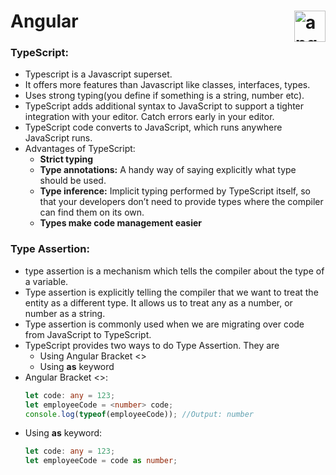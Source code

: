 # Angular <img align="right" src="https://angular.io/assets/images/logos/angular/angular.svg" alt="angular" width="50" height="50"/>

### TypeScript:
- Typescript is a Javascript superset.
- It offers more features than Javascript like classes, interfaces, types.
- Uses strong typing(you define if something is a string, number etc).
- TypeScript adds additional syntax to JavaScript to support a tighter integration with your editor. Catch errors early in your editor.
- TypeScript code converts to JavaScript, which runs anywhere JavaScript runs.
- Advantages of TypeScript:
  - **Strict typing**
  - **Type annotations:** A handy way of saying explicitly what type should be used.
  - **Type inference:** Implicit typing performed by TypeScript itself, so that your developers don’t need to provide types where the compiler can find them on its own.
  - **Types make code management easier**

### Type Assertion:
- type assertion is a mechanism which tells the compiler about the type of a variable.
- Type assertion is explicitly telling the compiler that we want to treat the entity as a different type. It allows us to treat any as a number, or number as a string. 
- Type assertion is commonly used when we are migrating over code from JavaScript to TypeScript.
- TypeScript provides two ways to do Type Assertion. They are
  - Using Angular Bracket <>
  - Using **as** keyword
- Angular Bracket <>:
  ```ts
  let code: any = 123;
  let employeeCode = <number> code;
  console.log(typeof(employeeCode)); //Output: number
  ```
- Using **as** keyword:
  ```ts
  let code: any = 123;
  let employeeCode = code as number;
  ```
